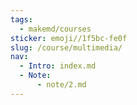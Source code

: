 ```yaml
---
tags:
  - makemd/courses
sticker: emoji//1f5bc-fe0f
slug: /course/multimedia/
nav:
  - Intro: index.md
  - Note:
      - note/2.md
---
```

